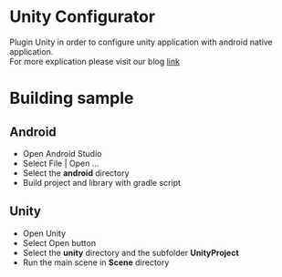 # Unity Configurator
Plugin Unity in order to configure unity application with android native application.  
For more explication please visit our blog [link](http://blog.3ie.fr/communication-entre-une-application-unity-et-une-application-native)

# Building sample
## Android
* Open Android Studio 
* Select File | Open ...
* Select the __android__ directory
* Build project and library with gradle script

## Unity
* Open Unity
* Select Open button
* Select the __unity__ directory and the subfolder __UnityProject__
* Run the main scene in __Scene__ directory